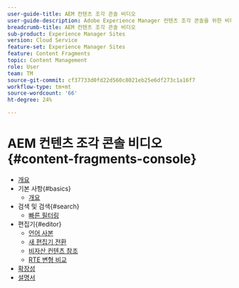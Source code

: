 ```yaml
---
user-guide-title: AEM 컨텐츠 조각 콘솔 비디오
user-guide-description: Adobe Experience Manager 컨텐츠 조각 콘솔을 위한 비디오 모음입니다.
breadcrumb-title: AEM 컨텐츠 조각 콘솔 비디오
sub-product: Experience Manager Sites
version: Cloud Service
feature-set: Experience Manager Sites
feature: Content Fragments
topic: Content Management
role: User
team: TM
source-git-commit: cf37733d0fd22d560c8021eb25e6df273c1a16f7
workflow-type: tm+mt
source-wordcount: '66'
ht-degree: 24%

---
```



# AEM 컨텐츠 조각 콘솔 비디오 {#content-fragments-console}

+ [개요](overview.md)
+ 기본 사항{#basics}
   + [개요](./basics/content-fragments-console.md)
+ 검색 및 검색{#search}
   + [빠른 필터링](search/fast-filtering.md)
+ 편집기{#editor}
   + [언어 사본](editor/language-copies.md)
   + [새 편집기 전환](editor/new-editor-toggle.md)
   + [비자산 컨텐츠 참조](editor/non-asset-content-references.md)
   + [RTE 변형 비교](editor/rte-variant-compare.md)
+ [확장성](https://experienceleague.adobe.com/docs/experience-manager-learn/cloud-service/developing/extensibility/content-fragments/overview.html)
+ [설명서](https://experienceleague.adobe.com/docs/experience-manager-cloud-service/content/sites/administering/content-fragments/content-fragments-console.html)
